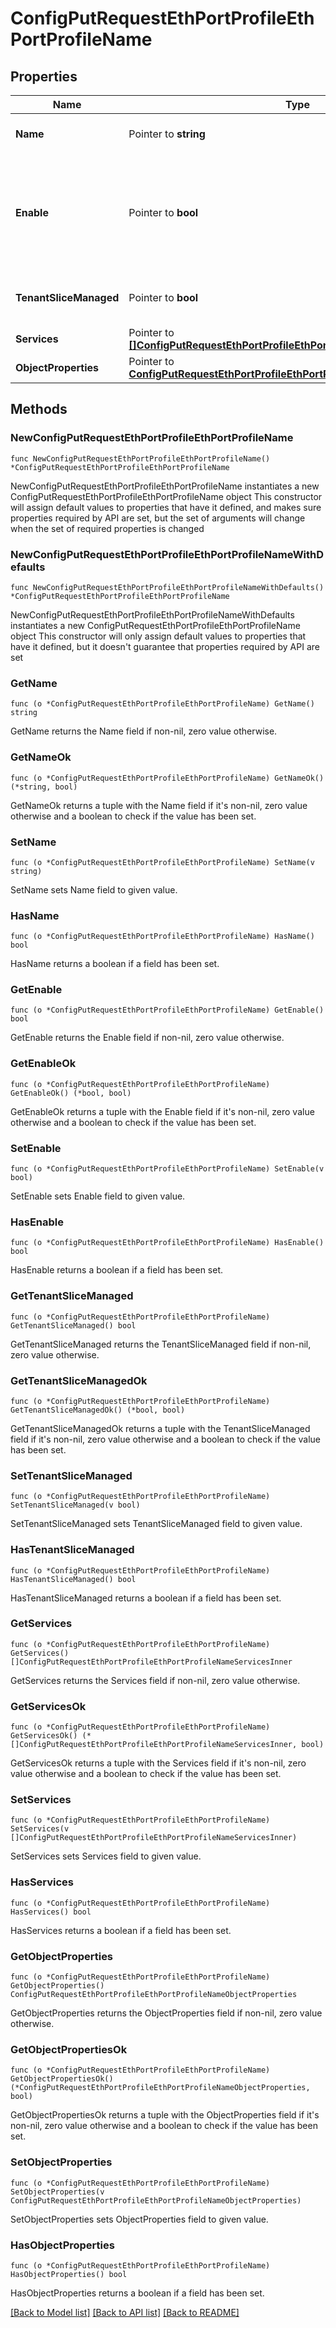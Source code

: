 # ConfigPutRequestEthPortProfileEthPortProfileName

## Properties

Name | Type | Description | Notes
------------ | ------------- | ------------- | -------------
**Name** | Pointer to **string** | Object Name. Must be unique. | [optional] [default to ""]
**Enable** | Pointer to **bool** | Enable object. It&#39;s highly recommended to set this value to true so that validation on the object will be ran. | [optional] [default to false]
**TenantSliceManaged** | Pointer to **bool** | Profiles that Tenant Slice creates and manages | [optional] [default to false]
**Services** | Pointer to [**[]ConfigPutRequestEthPortProfileEthPortProfileNameServicesInner**](ConfigPutRequestEthPortProfileEthPortProfileNameServicesInner.md) |  | [optional] 
**ObjectProperties** | Pointer to [**ConfigPutRequestEthPortProfileEthPortProfileNameObjectProperties**](ConfigPutRequestEthPortProfileEthPortProfileNameObjectProperties.md) |  | [optional] 

## Methods

### NewConfigPutRequestEthPortProfileEthPortProfileName

`func NewConfigPutRequestEthPortProfileEthPortProfileName() *ConfigPutRequestEthPortProfileEthPortProfileName`

NewConfigPutRequestEthPortProfileEthPortProfileName instantiates a new ConfigPutRequestEthPortProfileEthPortProfileName object
This constructor will assign default values to properties that have it defined,
and makes sure properties required by API are set, but the set of arguments
will change when the set of required properties is changed

### NewConfigPutRequestEthPortProfileEthPortProfileNameWithDefaults

`func NewConfigPutRequestEthPortProfileEthPortProfileNameWithDefaults() *ConfigPutRequestEthPortProfileEthPortProfileName`

NewConfigPutRequestEthPortProfileEthPortProfileNameWithDefaults instantiates a new ConfigPutRequestEthPortProfileEthPortProfileName object
This constructor will only assign default values to properties that have it defined,
but it doesn't guarantee that properties required by API are set

### GetName

`func (o *ConfigPutRequestEthPortProfileEthPortProfileName) GetName() string`

GetName returns the Name field if non-nil, zero value otherwise.

### GetNameOk

`func (o *ConfigPutRequestEthPortProfileEthPortProfileName) GetNameOk() (*string, bool)`

GetNameOk returns a tuple with the Name field if it's non-nil, zero value otherwise
and a boolean to check if the value has been set.

### SetName

`func (o *ConfigPutRequestEthPortProfileEthPortProfileName) SetName(v string)`

SetName sets Name field to given value.

### HasName

`func (o *ConfigPutRequestEthPortProfileEthPortProfileName) HasName() bool`

HasName returns a boolean if a field has been set.

### GetEnable

`func (o *ConfigPutRequestEthPortProfileEthPortProfileName) GetEnable() bool`

GetEnable returns the Enable field if non-nil, zero value otherwise.

### GetEnableOk

`func (o *ConfigPutRequestEthPortProfileEthPortProfileName) GetEnableOk() (*bool, bool)`

GetEnableOk returns a tuple with the Enable field if it's non-nil, zero value otherwise
and a boolean to check if the value has been set.

### SetEnable

`func (o *ConfigPutRequestEthPortProfileEthPortProfileName) SetEnable(v bool)`

SetEnable sets Enable field to given value.

### HasEnable

`func (o *ConfigPutRequestEthPortProfileEthPortProfileName) HasEnable() bool`

HasEnable returns a boolean if a field has been set.

### GetTenantSliceManaged

`func (o *ConfigPutRequestEthPortProfileEthPortProfileName) GetTenantSliceManaged() bool`

GetTenantSliceManaged returns the TenantSliceManaged field if non-nil, zero value otherwise.

### GetTenantSliceManagedOk

`func (o *ConfigPutRequestEthPortProfileEthPortProfileName) GetTenantSliceManagedOk() (*bool, bool)`

GetTenantSliceManagedOk returns a tuple with the TenantSliceManaged field if it's non-nil, zero value otherwise
and a boolean to check if the value has been set.

### SetTenantSliceManaged

`func (o *ConfigPutRequestEthPortProfileEthPortProfileName) SetTenantSliceManaged(v bool)`

SetTenantSliceManaged sets TenantSliceManaged field to given value.

### HasTenantSliceManaged

`func (o *ConfigPutRequestEthPortProfileEthPortProfileName) HasTenantSliceManaged() bool`

HasTenantSliceManaged returns a boolean if a field has been set.

### GetServices

`func (o *ConfigPutRequestEthPortProfileEthPortProfileName) GetServices() []ConfigPutRequestEthPortProfileEthPortProfileNameServicesInner`

GetServices returns the Services field if non-nil, zero value otherwise.

### GetServicesOk

`func (o *ConfigPutRequestEthPortProfileEthPortProfileName) GetServicesOk() (*[]ConfigPutRequestEthPortProfileEthPortProfileNameServicesInner, bool)`

GetServicesOk returns a tuple with the Services field if it's non-nil, zero value otherwise
and a boolean to check if the value has been set.

### SetServices

`func (o *ConfigPutRequestEthPortProfileEthPortProfileName) SetServices(v []ConfigPutRequestEthPortProfileEthPortProfileNameServicesInner)`

SetServices sets Services field to given value.

### HasServices

`func (o *ConfigPutRequestEthPortProfileEthPortProfileName) HasServices() bool`

HasServices returns a boolean if a field has been set.

### GetObjectProperties

`func (o *ConfigPutRequestEthPortProfileEthPortProfileName) GetObjectProperties() ConfigPutRequestEthPortProfileEthPortProfileNameObjectProperties`

GetObjectProperties returns the ObjectProperties field if non-nil, zero value otherwise.

### GetObjectPropertiesOk

`func (o *ConfigPutRequestEthPortProfileEthPortProfileName) GetObjectPropertiesOk() (*ConfigPutRequestEthPortProfileEthPortProfileNameObjectProperties, bool)`

GetObjectPropertiesOk returns a tuple with the ObjectProperties field if it's non-nil, zero value otherwise
and a boolean to check if the value has been set.

### SetObjectProperties

`func (o *ConfigPutRequestEthPortProfileEthPortProfileName) SetObjectProperties(v ConfigPutRequestEthPortProfileEthPortProfileNameObjectProperties)`

SetObjectProperties sets ObjectProperties field to given value.

### HasObjectProperties

`func (o *ConfigPutRequestEthPortProfileEthPortProfileName) HasObjectProperties() bool`

HasObjectProperties returns a boolean if a field has been set.


[[Back to Model list]](../README.md#documentation-for-models) [[Back to API list]](../README.md#documentation-for-api-endpoints) [[Back to README]](../README.md)



